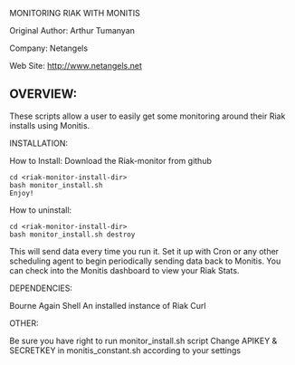 
MONITORING RIAK WITH MONITIS

Original Author: Arthur Tumanyan

Company: Netangels

Web Site: http://www.netangels.net

OVERVIEW:
---------
These scripts allow a user to easily get some monitoring around their Riak installs using Monitis.


INSTALLATION:

How to Install:
	Download the Riak-monitor from github

	cd <riak-monitor-install-dir>
	bash monitor_install.sh
	Enjoy!
	
How to uninstall:

	cd <riak-monitor-install-dir>
	bash monitor_install.sh destroy   


This will send data every time you run it.  Set it up with Cron or any other
scheduling agent to begin periodically sending data back to Monitis.  You can 
check into the Monitis dashboard to view your Riak Stats.


DEPENDENCIES:

Bourne Again Shell
An installed instance of Riak
Curl

OTHER:

Be sure you have right to run monitor_install.sh script
Change APIKEY & SECRETKEY in monitis_constant.sh according to your settings
